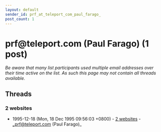 ```yaml
---
layout: default
sender_id: prf_at_teleport_com_paul_farago_
post_count: 1
---
```


# prf<span>@</span>teleport.com (Paul Farago) (1 post)

_Be aware that many list participants used multiple email addresses over their time active on the list. As such this page may not contain all threads available._

## Threads

### 2 websites
+ 1995-12-18 (Mon, 18 Dec 1995 09:56:03 +0800) - [2 websites](/archive/1995/12/6cde4853a31eb430134c8f644c694275dedaf5620ce29df95dc8ae7d646fd17a) - _prf@teleport.com (Paul Farago)_

